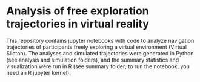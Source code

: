 # Analysis of free exploration trajectories in virtual reality
 
 This repository contains jupyter notebooks with code to analyze navigation trajectories of participants freely exploring a virtual environment (Virtual Silcton). The analyses and simulated trajectories were generated in Python (see analysis and simulation folders), and the summary statistics and visualization were run in R (see summary folder; to run the notebook, you need an R jupyter kernel).

